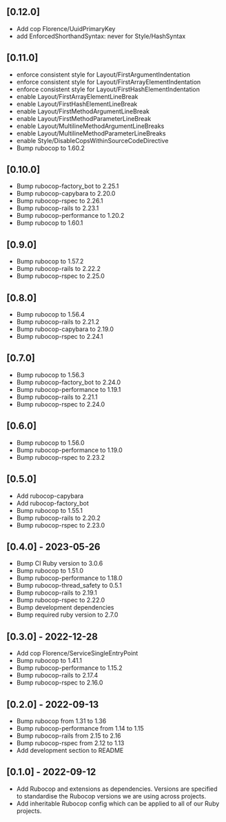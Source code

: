 ## [0.12.0]
- Add cop Florence/UuidPrimaryKey
- add EnforcedShorthandSyntax: never for Style/HashSyntax

## [0.11.0]
- enforce consistent style for Layout/FirstArgumentIndentation
- enforce consistent style for Layout/FirstArrayElementIndentation
- enforce consistent style for Layout/FirstHashElementIndentation
- enable Layout/FirstArrayElementLineBreak
- enable Layout/FirstHashElementLineBreak
- enable Layout/FirstMethodArgumentLineBreak
- enable Layout/FirstMethodParameterLineBreak
- enable Layout/MultilineMethodArgumentLineBreaks
- enable Layout/MultilineMethodParameterLineBreaks
- enable Style/DisableCopsWithinSourceCodeDirective
- Bump rubocop to 1.60.2

## [0.10.0]
- Bump rubocop-factory_bot to 2.25.1
- Bump rubocop-capybara to 2.20.0
- Bump rubocop-rspec to 2.26.1
- Bump rubocop-rails to 2.23.1
- Bump rubocop-performance to 1.20.2
- Bump rubocop to 1.60.1

## [0.9.0]
- Bump rubocop to 1.57.2
- Bump rubocop-rails to 2.22.2
- Bump rubocop-rspec to 2.25.0

## [0.8.0]
- Bump rubocop to 1.56.4
- Bump rubocop-rails to 2.21.2
- Bump rubocop-capybara to 2.19.0
- Bump rubocop-rspec to 2.24.1

## [0.7.0]
- Bump rubocop to 1.56.3
- Bump rubocop-factory_bot to 2.24.0
- Bump rubocop-performance to 1.19.1
- Bump rubocop-rails to 2.21.1
- Bump rubocop-rspec to 2.24.0

## [0.6.0]
- Bump rubocop to 1.56.0
- Bump rubocop-performance to 1.19.0
- Bump rubocop-rspec to 2.23.2

## [0.5.0]
- Add rubocop-capybara
- Add rubocop-factory_bot
- Bump rubocop to 1.55.1
- Bump rubocop-rails to 2.20.2
- Bump rubocop-rspec to 2.23.0

## [0.4.0] - 2023-05-26
- Bump CI Ruby version to 3.0.6
- Bump rubocop to 1.51.0
- Bump rubocop-performance to 1.18.0
- Bump rubocop-thread_safety to 0.5.1
- Bump rubocop-rails to 2.19.1
- Bump rubocop-rspec to 2.22.0
- Bump development dependencies
- Bump required ruby version to 2.7.0

## [0.3.0] - 2022-12-28
- Add cop Florence/ServiceSingleEntryPoint
- Bump rubocop to 1.41.1
- Bump rubocop-performance to 1.15.2
- Bump rubocop-rails to 2.17.4
- Bump rubocop-rspec to 2.16.0

## [0.2.0] - 2022-09-13
- Bump rubocop from 1.31 to 1.36
- Bump rubocop-performance from 1.14 to 1.15
- Bump rubocop-rails from 2.15 to 2.16
- Bump rubocop-rspec from 2.12 to 1.13
- Add development section to README

## [0.1.0] - 2022-09-12
- Add Rubocop and extensions as dependencies. Versions are specified to standardise the Rubocop versions we are using across projects.
- Add inheritable Rubocop config which can be applied to all of our Ruby projects.
